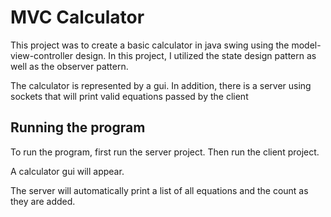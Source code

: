 # MVC Calculator

This project was to create a basic calculator in java swing using the model-view-controller design. In this project, I utilized the state design pattern as well as the observer pattern. 

The calculator is represented by a gui. In addition, there is a server using sockets that will print valid equations passed by the client

## Running the program

To run the program, first run the server project. Then run the client project.

A calculator gui will appear.

The server will automatically print a list of all equations and the count as they are added. 
